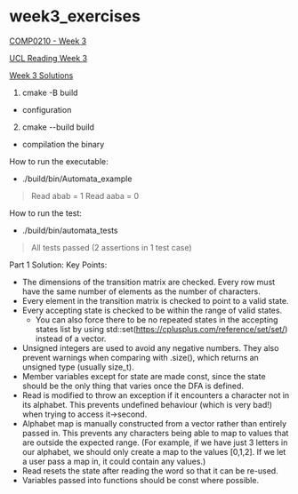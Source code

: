 # week3_exercises

[COMP0210 - Week 3](https://hackmd.io/@comp0210-cpp-redesign/H12IMwb7a)

[UCL Reading Week 3](https://github-pages.ucl.ac.uk/research-computing-with-cpp/03cpp2/)

[Week 3 Solutions](https://hackmd.io/@comp0210-cpp-redesign/B1I90eg56)

1. cmake -B build
- configuration
2. cmake --build build
- compilation the binary

How to run the executable:
- ./build/bin/Automata_example
> Read abab = 1
> Read aaba = 0


How to run the test:
- ./build/bin/automata_tests
> All tests passed (2 assertions in 1 test case)

Part 1 Solution:
Key Points:
- The dimensions of the transition matrix are checked. Every row must have the same number of elements as the number of characters.
- Every element in the transition matrix is checked to point to a valid state.
- Every accepting state is checked to be within the range of valid states.
  - You can also force there to be no repeated states in the accepting states list by using std::set(https://cplusplus.com/reference/set/set/) instead of a vector.
- Unsigned integers are used to avoid any negative numbers. They also prevent warnings when comparing with .size(), which returns an unsigned type (usually size_t).
- Member variables except for state are made const, since the state should be the only thing that varies once the DFA is defined.
- Read is modified to throw an exception if it encounters a character not in its alphabet. This prevents undefined behaviour (which is very bad!) when trying to access it->second.
- Alphabet map is manually constructed from a vector rather than entirely passed in. This prevents any characters being able to map to values that are outside the expected range. (For example, if we have just 3 letters in our alphabet, we should only create a map to the values [0,1,2]. If we let a user pass a map in, it could contain any values.)
- Read resets the state after reading the word so that it can be re-used.
- Variables passed into functions should be const where possible.